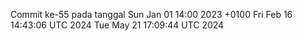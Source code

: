 Commit ke-55 pada tanggal Sun Jan 01 14:00 2023 +0100
Fri Feb 16 14:43:06 UTC 2024
Tue May 21 17:09:44 UTC 2024
